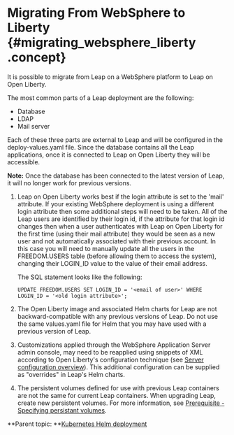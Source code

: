 # Migrating From WebSphere to Liberty {#migrating_websphere_liberty .concept}

It is possible to migrate from Leap on a WebSphere platform to Leap on Open Liberty.

The most common parts of a Leap deployment are the following:

-   Database
-   LDAP
-   Mail server

Each of these three parts are external to Leap and will be configured in the deploy-values.yaml file. Since the database contains all the Leap applications, once it is connected to Leap on Open Liberty they will be accessible.

**Note:** Once the database has been connected to the latest version of Leap, it will no longer work for previous versions.

1.  Leap on Open Liberty works best if the login attribute is set to the 'mail' attribute. If your existing WebSphere deployment is using a different login attribute then some additional steps will need to be taken. All of the Leap users are identified by their login id, if the attribute for that login id changes then when a user authenticates with Leap on Open Liberty for the first time \(using their mail attribute\) they would be seen as a new user and not automatically associated with their previous account. In this case you will need to manually update all the users in the FREEDOM.USERS table \(before allowing them to access the system\), changing their LOGIN\_ID value to the value of their email address.

    The SQL statement looks like the following:

    ``` {#codeblock_ryg_npb_hxb}
    UPDATE FREEDOM.USERS SET LOGIN_ID = '<email of user>' WHERE LOGIN_ID = '<old login attribute>';
    ```

2.  The Open Liberty image and associated Helm charts for Leap are not backward-compatible with any previous versions of Leap. Do not use the same values.yaml file for Helm that you may have used with a previous version of Leap.
3.  Customizations applied through the WebSphere Application Server admin console, may need to be reapplied using snippets of XML according to Open Liberty's configuration technique \(see [Server configuration overview](https://openliberty.io/docs/latest/reference/config/server-configuration-overview.html)). This additional configuration can be supplied as "overrides" in Leap's Helm charts. 
4.  The persistent volumes defined for use with previous Leap containers are not the same for current Leap containers. When upgrading Leap, create new persistent volumes. For more information, see [Prerequisite - Specifying persistant volumes](deploy_container_kubernetes_openliberty.md#section_f4f_24s_gxb).

**Parent topic: **[Kubernetes Helm deployment](kubernetes_helm_deployment.md)

